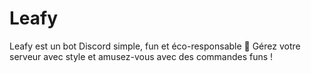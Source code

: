# Leafy
Leafy est un bot Discord simple, fun et éco-responsable 🌱  Gérez votre serveur avec style et amusez-vous avec des commandes funs !
